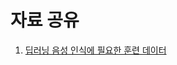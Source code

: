 # 자료 공유


1. [딥러닝 음성 인식에 필요한 훈련 데이터](https://engineering.linecorp.com/ko/blog/voice-waveform-arbitrary-signal-to-noise-ratio-python/)
